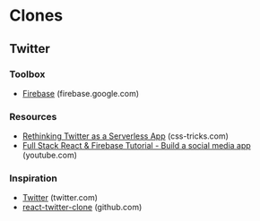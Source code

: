 # Clones

## Twitter

### Toolbox

* [Firebase](https://firebase.google.com/) (firebase.google.com)

### Resources
* [Rethinking Twitter as a Serverless App](https://css-tricks.com/rethinking-twitter-as-a-serverless-app/) (css-tricks.com)
* [Full Stack React & Firebase Tutorial - Build a social media app](https://www.youtube.com/watch?v=m_u6P5k0vP0) (youtube.com)

### Inspiration
* [Twitter](https://www.twitter.com) (twitter.com)
* [react-twitter-clone](https://github.com/jalbertsr/react-twitter-clone) (github.com)

